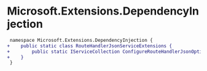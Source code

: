 # Microsoft.Extensions.DependencyInjection

``` diff
 namespace Microsoft.Extensions.DependencyInjection {
+    public static class RouteHandlerJsonServiceExtensions {
+        public static IServiceCollection ConfigureRouteHandlerJsonOptions(this IServiceCollection services, Action<JsonOptions> configureOptions);
+    }
 }
```
